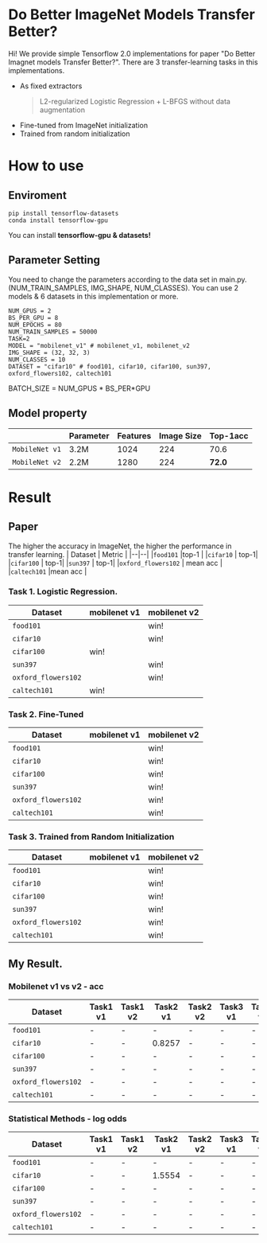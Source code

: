 # Do Better ImageNet Models Transfer Better?

Hi! We provide simple Tensorflow 2.0 implementations for paper "Do Better Imagnet models Transfer Better?".
There are 3 transfer-learning tasks in this implementations.
- As fixed extractors
	> L2-regularized Logistic Regression + L-BFGS without data augmentation
- Fine-tuned from ImageNet initialization
- Trained from random initialization

# How to use
## Enviroment

    pip install tensorflow-datasets
    conda install tensorflow-gpu

You can install  **tensorflow-gpu & datasets!**

## Parameter Setting
  
You need to change the parameters according to the data set in main.py. (NUM_TRAIN_SAMPLES, IMG_SHAPE, NUM_CLASSES). You can use 2 models & 6 datasets in this implementation or more.

    NUM_GPUS = 2
    BS_PER_GPU = 8
    NUM_EPOCHS = 80
    NUM_TRAIN_SAMPLES = 50000
    TASK=2
    MODEL = "mobilenet_v1" # mobilenet_v1, mobilenet_v2
    IMG_SHAPE = (32, 32, 3)
    NUM_CLASSES = 10
    DATASET = "cifar10" # food101, cifar10, cifar100, sun397, oxford_flowers102, caltech101

BATCH_SIZE = NUM_GPUS * BS_PER*GPU

## Model property
|  |  Parameter| Features|Image Size|Top-1acc|
|--|--|--|--|--|
| `MobileNet v1` |3.2M|1024|224|70.6|
|`MobileNet v2`|2.2M|1280|224|**72.0**|

# Result
## Paper
The higher the accuracy in ImageNet, the higher the performance in transfer learning.
| Dataset | Metric |
|--|--|
|`food101`  |top-1  |
|`cifar10`  |  top-1|
|`cifar100`  |  top-1|
|`sun397`  |  top-1|
|`oxford_flowers102`  | mean acc |
|`caltech101`  |mean acc |

### Task 1. Logistic Regression.
| Dataset | mobilenet v1 |mobilenet v2|
|--|--|--|
|`food101`  |  |win!|
|`cifar10`  |  |win!|
|`cifar100`  |  win!||
|`sun397`  | |win!|
|`oxford_flowers102`  | |win!|
|`caltech101`  |win! ||
### Task 2. Fine-Tuned
| Dataset | mobilenet v1 |mobilenet v2|
|--|--|--|
|`food101`  |  |win!|
|`cifar10`  |  |win!|
|`cifar100`  |  |win!|
|`sun397`  | |win!|
|`oxford_flowers102`  | |win!|
|`caltech101`  | |win!|
### Task 3. Trained from Random Initialization
| Dataset | mobilenet v1 |mobilenet v2|
|--|--|--|
|`food101`  |  |win!|
|`cifar10`  |  |win!|
|`cifar100`  |  |win!|
|`sun397`  | |win!|
|`oxford_flowers102`  | |win!|
|`caltech101`  | |win!|

## My Result.
### Mobilenet v1 vs v2 - acc
| Dataset | Task1 v1 |Task1 v2|Task2 v1 |Task2 v2|Task3 v1 |Task3 v2|
|--|--|--|--|--|--|--|
|`food101`  | - |-| - |-  |- |- |
|`cifar10`  | - |-| 0.8257 |-  |- |- |
|`cifar100`  | - |-| - |-  |- |- |
|`sun397`  | - |-| - |-  |- |- |
|`oxford_flowers102`  | - |-| - |-  |- |- |
|`caltech101`  | - |-| - |-  |- |- |
### Statistical Methods - log odds
| Dataset | Task1 v1 |Task1 v2|Task2 v1 |Task2 v2|Task3 v1 |Task3 v2|
|--|--|--|--|--|--|--|
|`food101`  | - |-| - |-  |- |- |
|`cifar10`  | - |-| 1.5554 |-  |- |- |
|`cifar100`  | - |-| - |-  |- |- |
|`sun397`  | - |-| - |-  |- |- |
|`oxford_flowers102`  | - |-| - |-  |- |- |
|`caltech101`  | - |-| - |-  |- |- |

